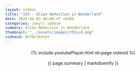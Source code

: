 ```yaml
---
layout: videos
title: "155 - Alien Abduction in Wonderland"
date: 2025-04-03 00:00:47 +0200
categories: jekyll update
summary: Alien Abduction in Wonderland
thumbnail: "../assets/images/155vid.png"
videoid: QnfDzJkXo2Y
---
```


<div style="text-align: center; margin-top: 20px;">
  {% include youtubePlayer.html id=page.videoid %}
  <p style="margin-top: 15px; font-size: 1.2em; color: #333;">
    <p>{{ page.summary | markdownify }}</p>
  </p>
</div>

